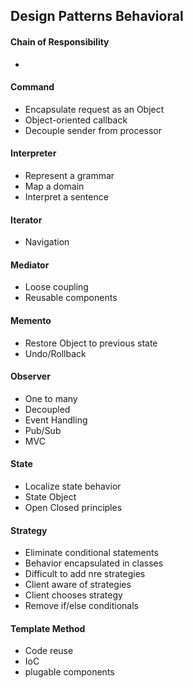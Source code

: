 Design Patterns Behavioral
-

#### Chain of Responsibility
*

#### Command
* Encapsulate request as an Object 
* Object-oriented callback
* Decouple sender from processor

#### Interpreter
* Represent a grammar 
* Map a domain 
* Interpret a sentence 

#### Iterator
* Navigation 

#### Mediator
* Loose coupling 
* Reusable components 

#### Memento
* Restore Object to previous state
* Undo/Rollback

#### Observer
* One to many 
* Decoupled 
* Event Handling 
* Pub/Sub
* MVC

#### State 
* Localize state behavior
* State Object 
* Open Closed principles 

#### Strategy
* Eliminate conditional statements 
* Behavior encapsulated in classes
* Difficult to add nre strategies
* Client aware of strategies 
* Client chooses strategy 
* Remove if/else conditionals 

#### Template Method
* Code reuse
* IoC
* plugable components 
  


